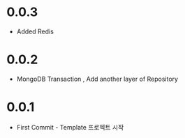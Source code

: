 # 0.0.3
- Added Redis

# 0.0.2
- MongoDB Transaction , Add another layer of Repository

# 0.0.1
- First Commit - Template 프로젝트 시작
